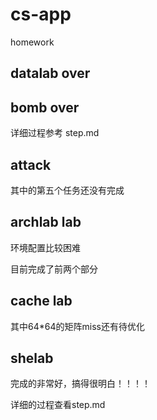 # cs-app
homework



## datalab over

## bomb over

详细过程参考 step.md

## attack 

其中的第五个任务还没有完成

## archlab lab

环境配置比较困难

目前完成了前两个部分

## cache lab

其中64*64的矩阵miss还有待优化

## shelab 

完成的非常好，搞得很明白！！！！

详细的过程查看step.md

